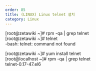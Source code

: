 ```yaml
---   
order: 85   
title: (LINUX) Linux telnet 설치   
category: Linux   
---   
```

   
[root@zetawiki ~]# rpm -qa | grep telnet   
[root@zetawiki ~]# telnet   
-bash: telnet: command not found   
   
[root@zetawiki ~]# yum install telnet   
[root@localhost ~]# rpm -qa | grep telnet   
telnet-0.17-47.el6   
